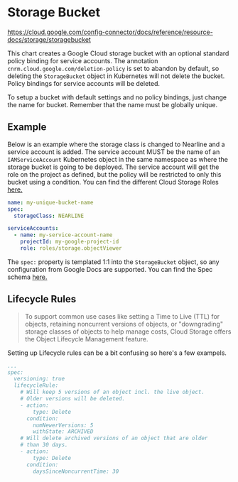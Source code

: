 # Storage Bucket
https://cloud.google.com/config-connector/docs/reference/resource-docs/storage/storagebucket

This chart creates a Google Cloud storage bucket with an optional standard policy binding for service accounts.
The annotation `cnrm.cloud.google.com/deletion-policy` is set to abandon by default, so deleting the `StorageBucket` object in Kubernetes will not delete the bucket.
Policy bindings for service accounts will be deleted.

To setup a bucket with default settings and no policy bindings, just change the name for bucket. Remember that the name must be globally unique.

## Example

Below is an example where the storage class is changed to Nearline and a service account is added.
The service account MUST be the name of an `IAMServiceAccount` Kubernetes object in the same namespace as where the storage bucket is going to be deployed.
The service account will get the role on the project as defined, but the policy will be restricted to only this bucket using a condition. You can find the different Cloud Storage Roles [here.](https://cloud.google.com/iam/docs/understanding-roles#cloud-storage-roles)

```yaml
name: my-unique-bucket-name
spec:
  storageClass: NEARLINE

serviceAccounts:
  - name: my-service-account-name
    projectId: my-google-project-id
    role: roles/storage.objectViewer
```

The `spec:` property is templated 1:1 into the `StorageBucket` object, so any configuration from Google Docs are supported. You can find the Spec schema [here.](https://cloud.google.com/config-connector/docs/reference/resource-docs/storage/storagebucket#schema)

## Lifecycle Rules

>To support common use cases like setting a Time to Live (TTL) for objects, retaining noncurrent versions of objects, or "downgrading" storage classes of objects to help manage costs, Cloud Storage offers the Object Lifecycle Management feature.

Setting up Lifecycle rules can be a bit confusing so here's a few exampels.

```yaml
...
spec:
  versioning: true
  lifecycleRule:
    # Will keep 5 versions of an object incl. the live object. 
    # Older versions will be deleted.
    - action:
        type: Delete
      condition:
        numNewerVersions: 5
        withState: ARCHIVED
    # Will delete archived versions of an object that are older
    # than 30 days.
    - action:
        type: Delete
      condition:
        daysSinceNoncurrentTime: 30
```